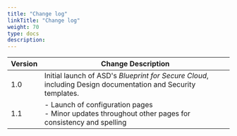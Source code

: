 ```yaml
---
title: "Change log"
linkTitle: "Change log"
weight: 70
type: docs
description:
---
```


| Version | Change Description                                                                                           |
| ------- | ------------------------------------------------------------------------------------------------------------ |
| 1.0     | Initial launch of ASD's *Blueprint for Secure Cloud*, including Design documentation and Security templates. |
| 1.1     | - Launch of configuration pages<br>- Minor updates throughout other pages for consistency and spelling       |